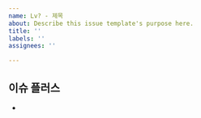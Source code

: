 ```yaml
---
name: Lv? - 제목
about: Describe this issue template's purpose here.
title: ''
labels: ''
assignees: ''

---
```


## 이슈 플러스
-

